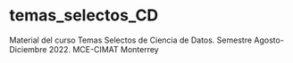 # temas_selectos_CD
Material del curso Temas Selectos de Ciencia de Datos. 
Semestre Agosto-Diciembre 2022. 
MCE-CIMAT Monterrey
